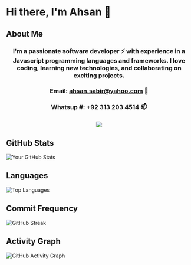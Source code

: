 <!-- ### Hi there 👋 -->

<!--
**Ahsan2001/Ahsan2001** is a ✨ _special_ ✨ repository because its `README.md` (this file) appears on your GitHub profile.

Here are some ideas to get you started:

- 🔭 I’m currently working on ...
- 🌱 I’m currently learning ...
- 👯 I’m looking to collaborate on ...
- 🤔 I’m looking for help with ...
- 💬 Ask me about ...
- 📫 How to reach me: ...
- 😄 Pronouns: ...
- ⚡ Fun fact: ...
-->

# Hi there, I'm Ahsan 👋

## About Me
### <div align="center"> I'm a passionate software developer ⚡ with experience in a Javascript programming languages and frameworks. I love coding, learning new technologies, and collaborating on exciting projects.</div>
### <div align="center"> Email:  ahsan.sabir@yahoo.com 💬 </div>
### <div align="center"> Whatsup #:  +92 313 203 4514 📫 </div>
### <div align="center"> ![](https://komarev.com/ghpvc/?username=Ahsan2001) </div>





## GitHub Stats
![Your GitHub Stats](https://github-readme-stats.vercel.app/api?username=Ahsan2001&show_icons=true&hide_border=true&count_private=true)

## Languages
![Top Languages](https://github-readme-stats.vercel.app/api/top-langs/?username=Ahsan2001&layout=compact&hide_border=true&langs_count=10)

## Commit Frequency
![GitHub Streak](https://github-readme-streak-stats.herokuapp.com/?user=Ahsan2001&hide_border=true)

## Activity Graph
![GitHub Activity Graph](https://activity-graph.herokuapp.com/graph?username=Ahsan2001&bg_color=ffffff&color=000000&line=1d72b8&point=007bff&area=true&hide_border=true)



